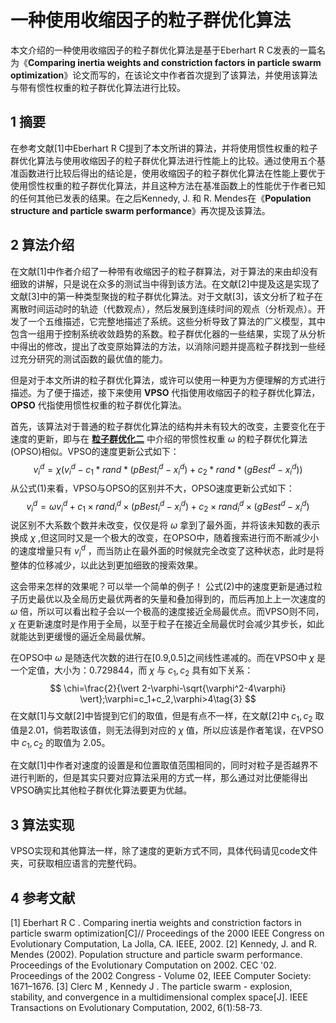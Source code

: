 # 一种使用收缩因子的粒子群优化算法

本文介绍的一种使用收缩因子的粒子群优化算法是基于Eberhart R C发表的一篇名为《**Comparing inertia weights and constriction factors in particle swarm optimization**》论文而写的，在该论文中作者首次提到了该算法，并使用该算法与带有惯性权重的粒子群优化算法进行比较。

## 1 摘要

在参考文献[1]中Eberhart R C提到了本文所讲的算法，并将使用惯性权重的粒子群优化算法与使用收缩因子的粒子群优化算法进行性能上的比较。通过使用五个基准函数进行比较后得出的结论是，使用收缩因子的粒子群优化算法在性能上要优于使用惯性权重的粒子群优化算法，并且这种方法在基准函数上的性能优于作者已知的任何其他已发表的结果。在之后Kennedy, J. 和 R. Mendes在《**Population structure and particle swarm performance**》再次提及该算法。

## 2 算法介绍

在文献[1]中作者介绍了一种带有收缩因子的粒子群算法，对于算法的来由却没有细致的讲解，只是说在众多的测试当中得到该方法。在文献[2]中提及这是实现了文献[3]中的第一种类型聚拢的粒子群优化算法。对于文献[3]，该文分析了粒子在离散时间运动时的轨迹（代数观点），然后发展到连续时间的观点（分析观点）。开发了一个五维描述，它完整地描述了系统。这些分析导致了算法的广义模型，其中包含一组用于控制系统收敛趋势的系数。粒子群优化器的一些结果，实现了从分析中得出的修改，提出了改变原始算法的方法，以消除问题并提高粒子群找到一些经过充分研究的测试函数的最优值的能力。

但是对于本文所讲的粒子群优化算法，或许可以使用一种更为方便理解的方式进行描述。为了便于描述，接下来使用 **VPSO** 代指使用收缩因子的粒子群优化算法，**OPSO** 代指使用惯性权重的粒子群优化算法。

首先，该算法对于普通的粒子群优化算法的结构并未有较大的改变，主要变化在于速度的更新，即与在 **[粒子群优化二](粒子群优化二.md)** 中介绍的带惯性权重 $\omega$ 的粒子群优化算法(OPSO)相似。VPSO的速度更新公式如下：
$$
v_i^d=\chi(v_i^d-c_1*rand*(pBest_i^d-x_i^d)+c_2*rand*(gBest^d-x_i^d))\tag{1}
$$
从公式(1)来看，VPSO与OPSO的区别并不大，OPSO速度更新公式如下：
$$
v_i^d=\omega v_i^d+c_1\times rand_i^d\times (pBest_i^d-x_i^d)+c_2\times rand_i^d\times (gBest^d-x_i^d) \tag{2}
$$
说区别不大系数个数并未改变，仅仅是将 $\omega$ 拿到了最外面，并将该未知数的表示换成 $\chi$ ,但这同时又是一个极大的改变，在OPSO中，随着搜索进行而不断减少小的速度增量只有 $v_i^d$ ，而当防止在最外面的时候就完全改变了这种状态，此时是将整体的位移减少，以此达到更加细致的搜索效果。

这会带来怎样的效果呢？可以举一个简单的例子！
公式(2)中的速度更新是通过粒子历史最优以及全局历史最优两者的矢量和叠加得到的，而后再加上上一次速度的 $\omega$ 倍，所以可以看出粒子会以一个极高的速度接近全局最优点。而VPSO则不同，$\chi$ 在更新速度时是作用于全局，以至于粒子在接近全局最优时会减少其步长，如此就能达到更缓慢的逼近全局最优解。

在OPSO中 $\omega$ 是随迭代次数的进行在[0.9,0.5]之间线性递减的。而在VPSO中 $\chi$ 是一个定值，大小为：0.729844，而 $\chi$ 与 $c_1,c_2$ 具有如下关系：
$$
\chi=\frac{2}{\vert 2-\varphi-\sqrt{\varphi^2-4\varphi} \vert};\varphi=c_1+c_2,\varphi>4\tag{3}
$$
在文献[1]与文献[2]中皆提到它们的取值，但是有点不一样，在文献[2]中 $c_1,c_2$ 取值是2.01，倘若取该值，则无法得到对应的 $\chi$ 值，所以应该是作者笔误，在VPSO中 $c_1,c_2$ 的取值为 2.05。

在文献[1]中作者对速度的设置是和位置取值范围相同的，同时对粒子是否越界不进行判断的，但是其实只要对应算法采用的方式一样，那么通过对比便能得出VPSO确实比其他粒子群优化算法要更为优越。

## 3 算法实现

VPSO实现和其他算法一样，除了速度的更新方式不同，具体代码请见code文件夹，可获取相应语言的完整代码。

## 4 参考文献

[1] Eberhart R C . Comparing inertia weights and constriction factors in particle swarm optimization[C]// Proceedings of the 2000 IEEE Congress on Evolutionary Computation, La Jolla, CA. IEEE, 2002.
[2] Kennedy, J. and R. Mendes (2002). Population structure and particle swarm performance. Proceedings of the Evolutionary Computation on 2002. CEC '02. Proceedings of the 2002 Congress - Volume 02, IEEE Computer Society: 1671–1676.
[3] Clerc M ,  Kennedy J . The particle swarm - explosion, stability, and convergence in a multidimensional complex space[J]. IEEE Transactions on Evolutionary Computation, 2002, 6(1):58-73.
